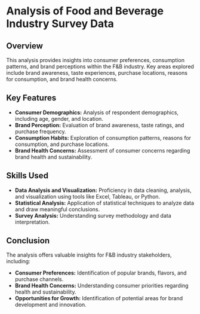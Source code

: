 # Analysis of Food and Beverage Industry Survey Data

## Overview
This analysis provides insights into consumer preferences, consumption patterns, and brand perceptions within the F&B industry. Key areas explored include brand awareness, taste experiences, purchase locations, reasons for consumption, and brand health concerns.

## Key Features
* **Consumer Demographics:** Analysis of respondent demographics, including age, gender, and location.
* **Brand Perception:** Evaluation of brand awareness, taste ratings, and purchase frequency.
* **Consumption Habits:** Exploration of consumption patterns, reasons for consumption, and purchase locations.
* **Brand Health Concerns:** Assessment of consumer concerns regarding brand health and sustainability.

## Skills Used
* **Data Analysis and Visualization:** Proficiency in data cleaning, analysis, and visualization using tools like Excel, Tableau, or Python.
* **Statistical Analysis:** Application of statistical techniques to analyze data and draw meaningful conclusions.
* **Survey Analysis:** Understanding survey methodology and data interpretation.

## Conclusion
The analysis offers valuable insights for F&B industry stakeholders, including:
* **Consumer Preferences:** Identification of popular brands, flavors, and purchase channels.
* **Brand Health Concerns:** Understanding consumer priorities regarding health and sustainability.
* **Opportunities for Growth:** Identification of potential areas for brand development and innovation.
